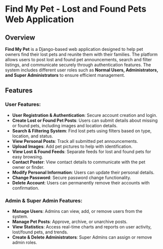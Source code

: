 # Find My Pet - Lost and Found Pets Web Application

## Overview
**Find My Pet** is a Django-based web application designed to help pet owners find their lost pets and reunite them with their families. The platform allows users to post lost and found pet announcements, search and filter listings, and communicate securely through authentication features. The system includes different user roles such as **Normal Users, Administrators, and Super Administrators** to ensure efficient management.

## Features
### User Features:
- **User Registration & Authentication**: Secure account creation and login.
- **Create Lost or Found Pet Posts**: Users can submit details about missing or found pets, including images and location details.
- **Search & Filtering System**: Find lost pets using filters based on type, location, and status.
- **View Personal Posts**: Track all submitted pet announcements.
- **Upload Images**: Add pet pictures to help with identification.
- **View Lost & Found Feeds**: Separate feeds for lost and found pets for easy browsing.
- **Contact Poster**: View contact details to communicate with the pet owner or finder.
- **Modify Personal Information**: Users can update their personal details.
- **Change Password**: Secure password change functionality.
- **Delete Account**: Users can permanently remove their accounts with confirmation.

### Admin & Super Admin Features:
- **Manage Users**: Admins can view, add, or remove users from the system.
- **Manage Pet Posts**: Approve, archive, or unarchive posts.
- **View Statistics**: Access real-time charts and reports on user activity, lost/found pets, and trends.
- **Create & Delete Administrators**: Super Admins can assign or remove admin roles.

